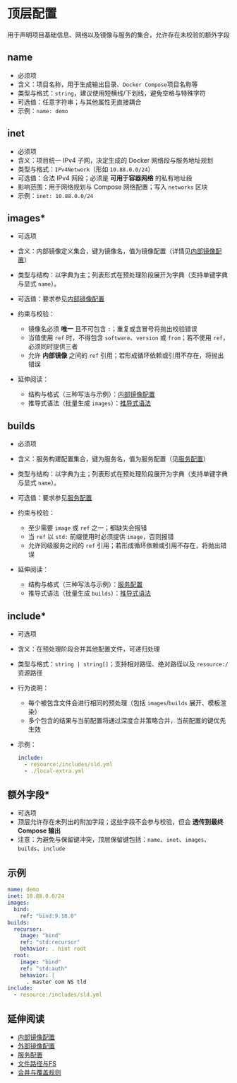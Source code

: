 # 顶层配置

用于声明项目基础信息、网络以及镜像与服务的集合，允许存在未校验的额外字段

## name

- 必须项
- 含义：项目名称，用于生成输出目录、`Docker Compose`项目名称等
- 类型与格式：`string`，建议使用短横线/下划线，避免空格与特殊字符
- 可选值：任意字符串；与其他属性无直接耦合
- 示例：`name: demo`

## inet

- 必须项
- 含义：项目统一 IPv4 子网，决定生成的 Docker 网络段与服务地址规划
- 类型与格式：`IPv4Network`（形如 `10.88.0.0/24`）
- 可选值：合法 IPv4 网段；必须是 **可用于容器网络** 的私有地址段
- 影响范围：用于网络规划与 Compose 网络配置；写入 `networks` 区块
- 示例：`inet: 10.88.0.0/24`

## images*

- 可选项
- 含义：内部镜像定义集合，键为镜像名，值为镜像配置（详情见[内部镜像配置](images.md)）
- 类型与结构：以字典为主；列表形式在预处理阶段展开为字典（支持单键字典与显式 `name`）。
- 可选值：要求参见[内部镜像配置](images.md)
- 约束与校验：

  - 镜像名必须 **唯一** 且不可包含 `:`；重复或含冒号将抛出校验错误
  - 当值使用 `ref` 时，不得包含 `software`、`version` 或 `from`；若不使用 `ref`，必须同时提供三者
  - 允许 **内部镜像** 之间的 `ref` 引用；若形成循环依赖或引用不存在，将抛出错误
- 延伸阅读：

  - 结构与格式（三种写法与示例）：[内部镜像配置](images.md)
  - 推导式语法（批量生成 `images`）：[推导式语法](../rule/comprehension.md)

## builds

- 必须项
- 含义：服务构建配置集合，键为服务名，值为服务配置（见[服务配置](builds.md)）
- 类型与结构：以字典为主；列表形式在预处理阶段展开为字典（支持单键字典与显式 `name`）。
- 可选值：要求参见[服务配置](builds.md)
- 约束与校验：

  - 至少需要 `image` 或 `ref` 之一；都缺失会报错
  - 当 `ref` 以 `std:` 前缀使用时必须提供 `image`，否则报错
  - 允许同级服务之间的 `ref` 引用；若形成循环依赖或引用不存在，将抛出错误
- 延伸阅读：

  - 结构与格式（三种写法与示例）：[服务配置](builds.md)
  - 推导式语法（批量生成 `builds`）：[推导式语法](../rule/comprehension.md)

## include*

- 可选项
- 含义：在预处理阶段合并其他配置文件，可递归处理
- 类型与格式：`string | string[]`；支持相对路径、绝对路径以及 `resource:/` 资源路径
- 行为说明：

  - 每个被包含文件会进行相同的预处理（包括 `images`/`builds` 展开、模板渲染）
  - 多个包含的结果与当前配置将通过深度合并策略合并，当前配置的键优先生效
- 示例：

  ```yaml
  include:
    - resource:/includes/sld.yml
    - ./local-extra.yml
  ```

## 额外字段*

- 可选项
- 顶层允许存在未列出的附加字段；这些字段不会参与校验，但会 **透传到最终 Compose 输出**
- 注意：为避免与保留键冲突，顶层保留键包括：`name`、`inet`、`images`、`builds`、`include`

## 示例

```yaml
name: demo
inet: 10.88.0.0/24
images:
  bind:
    ref: "bind:9.18.0"
builds:
  recursor:
    image: "bind"
    ref: "std:recursor"
    behavior: . hint root
  root:
    image: "bind"
    ref: "std:auth"
    behavior: |
      . master com NS tld
include:
  - resource:/includes/sld.yml
```

## 延伸阅读

- [内部镜像配置](images.md)
- [外部镜像配置](external-images.md)
- [服务配置](builds.md)
- [文件路径与FS](../rule/paths-and-fs.md)
- [合并与覆盖规则](../rule/merge-and-override.md)
